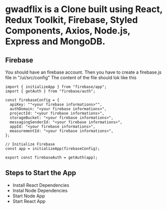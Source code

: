# gwadflix is a Clone built using React, Redux Toolkit, Firebase, Styled Components, Axios, Node.js, Express and MongoDB.

## Firebase 
You should have an firebase account.
Then you have to create a firebase.js file in "/ui/src/config" 
The content of the file should lok like this
```
import { initializeApp } from "firebase/app";
import { getAuth } from "firebase/auth";

const firebaseConfig = {
  apiKey: ""<your firebase informations>"",
  authDomain: "<your firebase informations>",
  projectId: "<your firebase informations>",
  storageBucket: "<your firebase informations>",
  messagingSenderId: "<your firebase informations>",
  appId: "<your firebase informations>",
  measurementId: "<your firebase informations>",
};

// Initialize Firebase
const app = initializeApp(firebaseConfig);

export const firebaseAuth = getAuth(app);
```

## Steps to Start the App
+ Install React Dependencies
+ Instal Node Dependencies
+ Start Node App
+ Start React App

